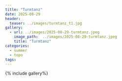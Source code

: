 ```yaml
---
title: "Turmtanz"
date: 2025-08-29
header:
  teaser: ../images/turmtanz_t1.jpg
gallery:
  - url: ../images/2025-08-29-turmtanz.jpeg
    image_path:  ../images/2025-08-29-turmtanz.jpeg
    title: "Turmtanz"
categories:
  - summer
  - topo
tags:
---
```


{% include gallery%}

